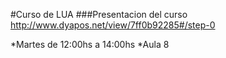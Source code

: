 #Curso de LUA 
###Presentacion del curso
http://www.dyapos.net/view/7ff0b92285#/step-0


*Martes de 12:00hs a 14:00hs
*Aula 8